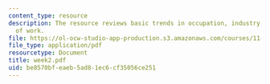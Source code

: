 ```yaml
---
content_type: resource
description: The resource reviews basic trends in occupation, industry, and the nature
  of work.
file: https://ol-ocw-studio-app-production.s3.amazonaws.com/courses/11-128-information-technology-and-the-labor-market-spring-2005/be8570bfeaeb5ad81ec6cf35056ce251_week2.pdf
file_type: application/pdf
resourcetype: Document
title: week2.pdf
uid: be8570bf-eaeb-5ad8-1ec6-cf35056ce251
---
```

